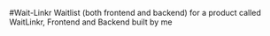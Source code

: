 #Wait-Linkr
Waitlist (both frontend and backend) for a product called WaitLinkr, Frontend and Backend built by me
